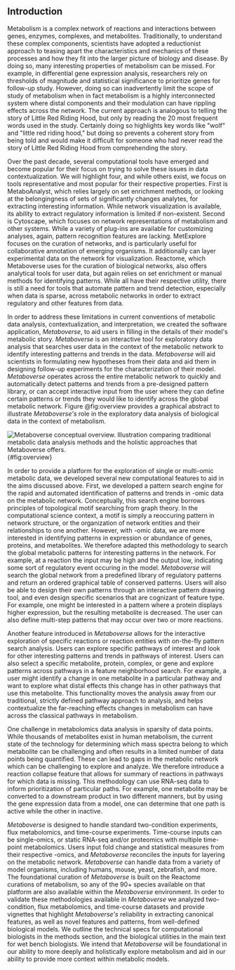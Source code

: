 ## Introduction

Metabolism is a complex network of reactions and interactions between genes, enzymes, complexes, and metabolites. Traditionally, to understand these complex components, scientists have adopted a reductionist approach to teasing apart the characteristics and mechanics of these processes and how they fit into the larger picture of biology and disease. By doing so, many interesting properties of metabolism can be missed. For example, in differential gene expression analysis, researchers rely on thresholds of magnitude and statistical significance to prioritize genes for follow-up study. However, doing so can inadvertently limit the scope of study of metabolism when in fact metabolism is a highly interconnected system where distal components and their modulation can have rippling effects across the network. The current approach is analogous to telling the story of Little Red Riding Hood, but only by reading the 20 most frequent words used in the study. Certainly doing so highlights key words like "wolf" and "little red riding hood," but doing so prevents a coherent story from being told and would make it difficult for someone who had never read the story of Little Red Riding Hood from comprehending the story.

Over the past decade, several computational tools have emerged and become popular for their focus on trying to solve these issues in data contextualization. We will highlight four, and while others exist, we focus on tools representative and most popular for their respective properties. First is MetaboAnalyst, which relies largely on set enrichment methods, or looking at the belongingness of sets of significantly changes analytes, for extracting interesting information. While network visualization is available, its ability to extract regulatory information is limited if non-existent. Second is Cytoscape, which focuses on network representations of metabolism and other systems. While a variety of plug-ins are available for customizing analyses, again, pattern recognition features are lacking. MetExplore focuses on the curation of networks, and is particularly useful for collaborative annotation of emerging organisms. It additionally can layer experimental data on the network for visualization. Reactome, which Metaboverse uses for the curation of biological networks, also offers analytical tools for user data, but again relies on set enrichment or manual methods for identifying patterns. While all have their respective utility, there is still a need for tools that automate pattern and trend detection, especially when data is sparse, across metabolic networks in order to extract regulatory and other features from data.

In order to address these limitations in current conventions of metabolic data analysis, contextualization, and interpretation, we created the software application, <i>Metaboverse</i>, to aid users in filling in the details of their model's metabolic story. <i>Metaboverse</i> is an interactive tool for exploratory data analysis that searches user data in the context of the metabolic network to identify interesting patterns and trends in the data. <i>Metaboverse</i> will aid scientists in formulating new hypotheses from their data and aid them in designing follow-up experiments for the characterization of their model. <i>Metaboverse</i> operates across the entire metabolic network to quickly and automatically detect patterns and trends from a pre-designed pattern library, or can accept interactive input from the user where they can define certain patterns or trends they would like to identify across the global metabolic network. Figure @fig:overview provides a graphical abstract to illustrate <i>Metaboverse's</i> role in the exploratory data analysis of biological data in the context of metabolism.

![
**Metaboverse conceptual overview.**
Illustration comparing traditional metabolic data analysis methods and the holistic approaches that Metaboverse offers.
](./content/figures/overview.png "Square image"){#fig:overview}

In order to provide a platform for the exploration of single or multi-omic metabolic data, we developed several new computational features to aid in the aims discussed above. First, we developed a pattern search engine for the rapid and automated identification of patterns and trends in -omic data on the metabolic network. Conceptually, this search engine borrows principles of topological motif searching from graph theory. In the computational science context, a motif is simply a reoccuring pattern in network structure, or the organization of network entities and their relationships to one another. However, with -omic data, we are more interested in identifying patterns in expression or abundance of genes, proteins, and metabolites. We therefore adapted this methodology to search the global metabolic patterns for interesting patterns in the network. For example, at a reaction the input may be high and the output low, indicating some sort of regulatory event occuring in the model. <i>Metaboverse</i> will search the global network from a predefined library of regulatory patterns and return an ordered graphical table of conserved patterns. Users will also be able to design their own patterns through an interactive pattern drawing tool, and even design specific scenarios that are cognizant of feature type. For example, one might be interested in a pattern where a protein displays higher expression, but the resulting metabolite is decreased. The user can also define multi-step patterns that may occur over two or more reactions.

Another feature introduced in <i>Metaboverse</i> allows for the interactive exploration of specific reactions or reaction entities with on-the-fly pattern search analysis. Users can explore specific pathways of interest and look for other interesting patterns and trends in pathways of interest. Users can also select a specific metabolite, protein, complex, or gene and explore patterns across pathways in a feature neighborhood search. For example, a user might identify a change in one metabolite in a particular pathway and want to explore what distal effects this change has in other pathways that use this metabolite. This functionality moves the analysis away from our traditional, strictly defined pathway approach to analysis, and helps contextualize the far-reaching effects changes in metabolism can have across the classical pathways in metabolism.

One challenge in metabolomics data analysis in sparsity of data points. While thousands of metabolites exist in human metabolism, the current state of the technology for determining which mass spectra belong to which metabolite can be challenging and often results in a limited number of data points being quantified. These can lead to gaps in the metabolic network which can be challenging to explore and analyze. We therefore introduce a reaction collapse feature that allows for summary of reactions in pathways for which data is missing. This methodology can use RNA-seq data to inform prioritization of particular paths. For example, one metabolite may be converted to a downstream product in two different manners, but by using the gene expression data from a model, one can determine that one path is active while the other in inactive.

<i>Metaboverse</i> is designed to handle standard two-condition experiments, flux metabolomics, and time-course experiments. Time-course inputs can be single-omics, or static RNA-seq and/or proteomics with multiple time-point metabolomics. Users input fold change and statistical measures from their respective -omics, and <i>Metaboverse</i> reconciles the inputs for layering on the metabolic network. <i>Metaboverse</i> can handle data from a variety of model organisms, including humans, mouse, yeast, zebrafish, and more. The foundational curation of <i>Metaboverse</i> is built on the Reactome curations of metabolism, so any of the 90+ species available on that platform are also available within the <i>Metaboverse</i> environment. In order to validate these methodologies available in <i>Metaboverse</i> we analyzed two-condition, flux metabolomics, and time-course datasets and provide vignettes that highlight <i>Metaboverse's</i> reliability in extracting canonical features, as well as novel features and patterns, from well-defined biological models. We outline the technical specs for computational biologists in the methods section, and the biological utilities in the main text for wet bench biologists. We intend that <i>Metaboverse</i> will be foundational in our ability to more deeply and holistically explore metabolism and aid in our ability to provide more context within metabolic models.
